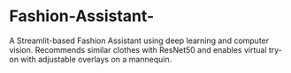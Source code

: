 # Fashion-Assistant-
A Streamlit-based Fashion Assistant using deep learning and computer vision. Recommends similar clothes with ResNet50 and enables virtual try-on with adjustable overlays on a mannequin.
